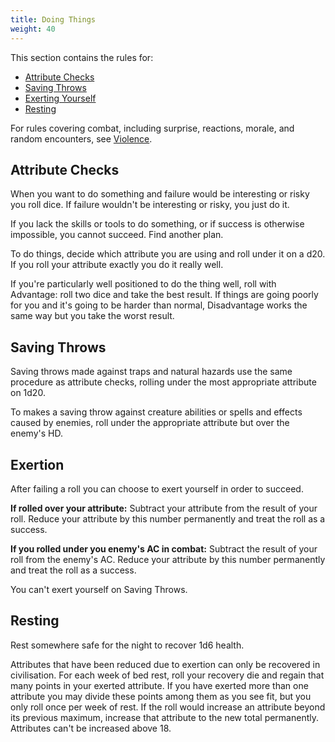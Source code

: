 ```yaml
---
title: Doing Things
weight: 40
---
```


This section contains the rules for:

- [Attribute Checks](#attribute-checks)
- [Saving Throws](#saving-throws)
- [Exerting Yourself](#exertion)
- [Resting](#resting)

For rules covering combat, including surprise, reactions, morale, and random encounters, see
[Violence](./violence.md).

## Attribute Checks

When you want to do something and failure would be interesting or risky you roll dice. If failure
wouldn't be interesting or risky, you just do it.

If you lack the skills or tools to do something, or if success is otherwise impossible, you cannot
succeed. Find another plan.

To do things, decide which attribute you are using and roll under it on a d20. If you roll your
attribute exactly you do it really well.

If you're particularly well positioned to do the thing well, roll with Advantage: roll two dice and
take the best result. If things are going poorly for you and it's going to be harder than normal,
Disadvantage works the same way but you take the worst result.

## Saving Throws

Saving throws made against traps and natural hazards use the same procedure as attribute checks,
rolling under the most appropriate attribute on 1d20.

To makes a saving throw against creature abilities or spells and effects caused by enemies, roll
under the appropriate attribute but over the enemy's HD.

## Exertion

After failing a roll you can choose to exert yourself in order to succeed.

**If rolled over your attribute:** Subtract your attribute from the result of
your roll. Reduce your attribute by this number permanently and treat the roll
as a success.

**If you rolled under you enemy's AC in combat:** Subtract the result of your
roll from the enemy's AC. Reduce your attribute by this number permanently and
treat the roll as a success.

You can't exert yourself on Saving Throws.

## Resting

Rest somewhere safe for the night to recover 1d6 health.

Attributes that have been reduced due to exertion can only be recovered in civilisation. For each
week of bed rest, roll your recovery die and regain that many points in your exerted attribute. If
you have exerted more than one attribute you may divide these points among them as you see fit, but
you only roll once per week of rest. If the roll would increase an attribute beyond its previous
maximum, increase that attribute to the new total permanently. Attributes can't be increased above
18.
